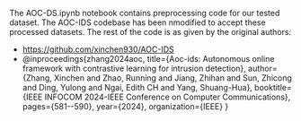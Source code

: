 The AOC-DS.ipynb notebook contains preprocessing code for our tested dataset. The AOC-IDS codebase has been nmodified to accept these processed datasets. The rest of the code is as given by the original authors:

- https://github.com/xinchen930/AOC-IDS
- @inproceedings{zhang2024aoc,
  title={Aoc-ids: Autonomous online framework with contrastive learning for intrusion detection},
  author={Zhang, Xinchen and Zhao, Running and Jiang, Zhihan and Sun, Zhicong and Ding, Yulong and Ngai, Edith CH and Yang, Shuang-Hua},
  booktitle={IEEE INFOCOM 2024-IEEE Conference on Computer Communications},
  pages={581--590},
  year={2024},
  organization={IEEE}
}